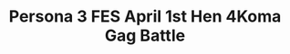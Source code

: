 --- 
title: "Persona 3 FES April 1st Hen 4Koma Gag Battle"
publishdate: "2019-4-10T16:48:46+02:00"
src: "https://365manga.net/manga/persona-3-fes-april-1st-hen-4koma-gag-battle"
image: "https://data.365manga.net/images/thumbnails/24191-persona-3-fes-april-1st-hen-4koma-gag-battle.jpg"
description: "Collection of 4koma comics made by various artists based on the Persona 3 FES game"
---